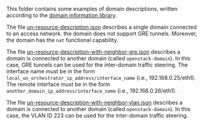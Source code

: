This folder contains some examples of domain descriptions, written  according
to the [domain information library](https://github.com/netgroup-polito/domain-information-library).

The file [un-resource-description.json](un-resource-description.json) describes a single domain connected to an access network. the domain does not support GRE tunnels. Moreover, the domain has the `nat` functional capability.

The file [un-resource-description-with-neighbor-gre.json](un-resource-description-with-neighbor-gre.json) describes a domain 
is connected to another domain (called `openstack-domain`).
In this case, GRE tunnels can be used for the inter-domain traffic steering.
The interface name must be in the form `local_un_orchestrator_ip_address/interface_name` (i.e., 192.168.0.25/eth1). 
The remote interface must be in the form `another_domain_ip_address/interface_name` (i.e., 192.168.0.26/eth1).

The file [un-resource-description-with-neighbor-vlan.json](un-resource-description-with-neighbor-vlan.json) describes a domain 
is connected to another domain (called `openstack-domain`). In this case, the VLAN ID 223 can be used for the inter-domain traffic steering.
